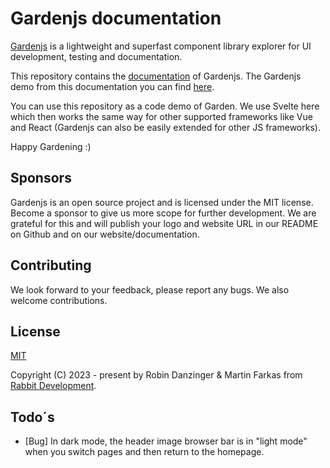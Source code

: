 # Gardenjs documentation

[Gardenjs](https://github.com/rabbitdevelopment/garden) is a lightweight and superfast component library explorer for UI development, testing and documentation.

This repository contains the [documentation](https://github.com/rabbitdevelopment/garden) of Gardenjs. The Gardenjs demo from this documentation you can find [here](https://gardendemo.rabbitdevelopment.com/).

You can use this repository as a code demo of Garden. We use Svelte here which then works the same way for other supported frameworks like Vue and React (Gardenjs can also be easily extended for other JS frameworks).

Happy Gardening :)

## Sponsors

Gardenjs is an open source project and is licensed under the MIT license. Become a sponsor to give us more scope for further development. We are grateful for this and will publish your logo and website URL in our README on Github and on our website/documentation.

## Contributing

We look forward to your feedback, please report any bugs. We also welcome contributions.

## License

[MIT](https://opensource.org/license/mit/)

Copyright (C) 2023 - present by Robin Danzinger & Martin Farkas from [Rabbit Development](https://www.rabbitdevelopment.de).

## Todo´s

- [Bug] In dark mode, the header image browser bar is in "light mode" when you switch pages and then return to the homepage.
